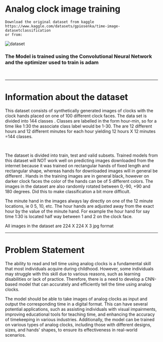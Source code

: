 # Analog clock image training

```
Download the original dataset from kaggle https://www.kaggle.com/datasets/gpiosenka/time-image-datasetclassification
or from:
```
![dataset]("https://www.kaggle.com/datasets/gpiosenka/time-image-datasetclassification/download?datasetVersionNumber=5")


<h3>The Model is trained using the Convolutional Neural Network and the optimizer used to train is adam</h3>
<br>

***
# Information about the dataset

This dataset consists of synthetically generated images of clocks with the clock hands placed on one of 100 different clock faces.
The data set is divided into 144 classes . Classes are labelled in the form hour-min, so for a time like 1:30 the associate class label would be 1-30. The are 12 different hours and 12 different minutes for each hour yielding 12 hours X 12 minutes =144 classes.

<br>


The dataset is divided into train, test and valid subsets. Trained models from this dataset will NOT work well on predicting images downloaded from the internet because it was trained on rectangular hands of fixed length and rectangular shape, whereas hands for downloaded images will in general be different . Hands in the training images are in general black, however on darker clock faces the color of the hands can be of 5 different colors. The images in the dataset are also randomly rotated between 0,-90, +90 and 180 degrees. Did this to make classification a bit more difficult. 

The minute hand in the images always lay directly on one of the 12 minute locations, ie 0 5, 10, etc. The hour hands are adjusted away from the exact hour by the value of the minute hand. For example the hour hand for say time 1:30 is located half way between 1 and 2 on the clock face. 

All images in the dataset are 224 X 224 X 3 jpg format

***

# Problem Statement

The ability to read and tell time using analog clocks is a fundamental skill that most individuals acquire during childhood. However, some individuals may struggle with this skill due to various reasons, such as learning disabilities or lack of practice. Therefore, there is a need to develop a CNN-based model that can accurately and efficiently tell the time using analog clocks.

The model should be able to take images of analog clocks as input and output the corresponding time in a digital format. This can have several potential applications, such as assisting individuals with visual impairments, improving educational tools for teaching time, and enhancing the accuracy of timekeeping in various industries. Additionally, the model can be trained on various types of analog clocks, including those with different designs, sizes, and hands' shapes, to ensure its effectiveness in real-world scenarios.

